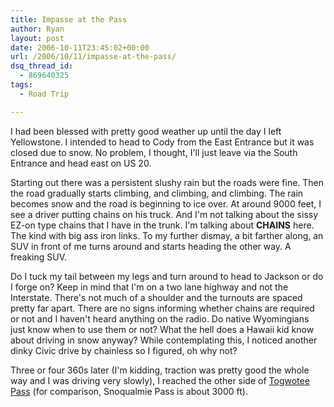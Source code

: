 ```yaml
---
title: Impasse at the Pass
author: Ryan
layout: post
date: 2006-10-11T23:45:02+00:00
url: /2006/10/11/impasse-at-the-pass/
dsq_thread_id:
  - 869640325
tags:
  - Road Trip

---
```

I had been blessed with pretty good weather up until the day I left
Yellowstone. I intended to head to Cody from the East Entrance but it was
closed due to snow. No problem, I thought, I'll just leave via the South
Entrance and head east on US 20.

Starting out there was a persistent slushy rain but the roads were fine. Then
the road gradually starts climbing, and climbing, and climbing. The rain
becomes snow and the road is beginning to ice over. At around 9000 feet, I see
a driver putting chains on his truck. And I'm not talking about the sissy EZ-on
type chains that I have in the trunk. I'm talking about **CHAINS** here. The
kind with big ass iron links. To my further dismay, a bit farther along, an SUV
in front of me turns around and starts heading the other way. A freaking SUV.

Do I tuck my tail between my legs and turn around to head to Jackson or do I
forge on? Keep in mind that I'm on a two lane highway and not the Interstate.
There's not much of a shoulder and the turnouts are spaced pretty far apart.
There are no signs informing whether chains are required or not and I haven't
heard anything on the radio. Do native Wyomingians just know when to use them
or not? What the hell does a Hawaii kid know about driving in snow anyway?
While contemplating this, I noticed another dinky Civic drive by chainless so I
figured, oh why not?

Three or four 360s later (I'm kidding, traction was pretty good the whole way
and I was driving very slowly), I reached the other side of [Togwotee Pass][1]
(for comparison, Snoqualmie Pass is about 3000 ft).

 [1]: http://en.wikipedia.org/wiki/Togwotee_Pass